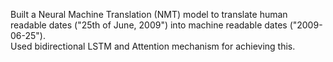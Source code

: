 Built a Neural Machine Translation (NMT) model to translate human readable dates ("25th of June, 2009") into machine readable dates ("2009-06-25").
<br> Used bidirectional LSTM and Attention mechanism for achieving this.
